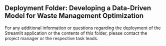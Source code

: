 ## Deployment Folder: Developing a Data-Driven Model for Waste Management Optimization

For any additional information or questions regarding the deployment of the Streamlit application or the contents of this folder, please contact the project manager or the respective task leads.
